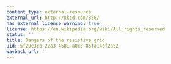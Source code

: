 ```yaml
---
content_type: external-resource
external_url: http://xkcd.com/356/
has_external_license_warning: true
license: https://en.wikipedia.org/wiki/All_rights_reserved
status: ''
title: Dangers of the resistive grid
uid: 5f29c3cb-22a3-4581-a0c5-85fa14cf2a52
wayback_url: ''
---
```

